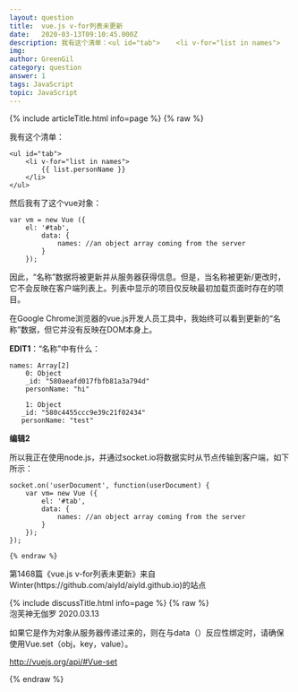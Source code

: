 ```yaml
---
layout: question
title:  vue.js v-for列表未更新
date:   2020-03-13T09:10:45.000Z
description: 我有这个清单：<ul id="tab">    <li v-for="list in names">        {{ list.personN...
img: 
author: GreenGil
category: question
answer: 1
tags: JavaScript
topic: JavaScript
---
```

<div class="article-root">
  <div class="article">
    {% include articleTitle.html info=page %}
    {% raw %}
    <div class="article-content"><p><font style="vertical-align: inherit;"><font style="vertical-align: inherit;">我有这个清单：</font></font></p>

<pre><code>&lt;ul id="tab"&gt;<font></font>
    &lt;li v-for="list in names"&gt;<font></font>
        {{ list.personName }}<font></font>
    &lt;/li&gt;<font></font>
&lt;/ul&gt;<font></font>
</code></pre>

<p><font style="vertical-align: inherit;"><font style="vertical-align: inherit;">然后我有了这个vue对象：</font></font></p>

<pre><code>var vm = new Vue ({<font></font>
    el: '#tab',<font></font>
        data: {<font></font>
            names: //an object array coming from the server<font></font>
        }<font></font>
    });<font></font>
</code></pre>

<p><font style="vertical-align: inherit;"><font style="vertical-align: inherit;">因此，“名称”数据将被更新并从服务器获得信息。</font><font style="vertical-align: inherit;">但是，当名称被更新/更改时，它不会反映在客户端列表上。</font><font style="vertical-align: inherit;">列表中显示的项目仅反映最初加载页面时存在的项目。</font></font></p>

<p><font style="vertical-align: inherit;"><font style="vertical-align: inherit;">在Google Chrome浏览器的vue.js开发人员工具中，我始终可以看到更新的“名称”数据，但它并没有反映在DOM本身上。</font></font></p>

<p><strong><font style="vertical-align: inherit;"><font style="vertical-align: inherit;">EDIT1</font></font></strong><font style="vertical-align: inherit;"><font style="vertical-align: inherit;">：“名称”中有什么：</font></font></p>

<pre><code>names: Array[2]<font></font>
    0: Object<font></font>
    _id: "580aeafd017fbfb81a3a794d"<font></font>
    personName: "hi"<font></font>
<font></font>
    1: Object<font></font>
   _id: "580c4455ccc9e39c21f02434"<font></font>
   personName: "test"<font></font>
</code></pre>

<p><strong><font style="vertical-align: inherit;"><font style="vertical-align: inherit;">编辑2</font></font></strong></p>

<p><font style="vertical-align: inherit;"><font style="vertical-align: inherit;">所以我正在使用node.js，并通过socket.io将数据实时从节点传输到客户端，如下所示：</font></font></p>

<pre><code>socket.on('userDocument', function(userDocument) {<font></font>
    var vm= new Vue ({<font></font>
        el: '#tab',<font></font>
        data: {<font></font>
            names: //an object array coming from the server<font></font>
        }<font></font>
    });<font></font>
});<font></font>
</code></pre></div>
    {% endraw %}
  </div>
  <p class="winter_mark">第1468篇《vue.js v-for列表未更新》来自Winter(https://github.com/aiyld/aiyld.github.io)的站点</p>
  <div class="discuss-wrapper">
    {% include discussTitle.html info=page %}
    {% raw %}
    <div class="discuss-item">
        <div class="discuss-parent">
          <div class="discuss-meta">
            <span class="discuss-user">泡芙神无伽罗</span>
            <span class="discuss-time">2020.03.13</span>
          </div>
          <div class="discuss-comment"><p><font style="vertical-align: inherit;"><font style="vertical-align: inherit;">如果它是作为对象从服务器传递过来的，则在与data（）反应性绑定时，请确保使用Vue.set（obj，key，value）。</font></font></p>

<p><a href="http://vuejs.org/api/#Vue-set" rel="noreferrer"><font style="vertical-align: inherit;"><font style="vertical-align: inherit;">http://vuejs.org/api/#Vue-set</font></font></a></p></div>
        </div></div>
    {% endraw %}
  </div>
<div>
